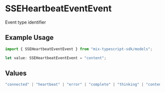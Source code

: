 # SSEHeartbeatEventEvent

Event type identifier

## Example Usage

```typescript
import { SSEHeartbeatEventEvent } from "mix-typescript-sdk/models";

let value: SSEHeartbeatEventEvent = "content";
```

## Values

```typescript
"connected" | "heartbeat" | "error" | "complete" | "thinking" | "content" | "tool" | "tool_parameter_delta" | "tool_execution_start" | "tool_execution_complete" | "permission" | "summarize" | "session_created" | "session_deleted"
```